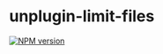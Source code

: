 # unplugin-limit-files

[![NPM version](https://img.shields.io/npm/v/unplugin-limit-files?color=a1b858&label=)](https://www.npmjs.com/package/unplugin-limit-files)
